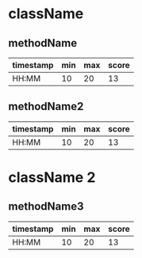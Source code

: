 # className

## methodName

| timestamp | min | max | score |
| --------- | --- | --- | ----- |
| HH:MM     | 10  | 20  | 13    |

## methodName2

| timestamp | min | max | score |
| --------- | --- | --- | ----- |
| HH:MM     | 10  | 20  | 13    |

# className 2

## methodName3

| timestamp | min | max | score |
| --------- | --- | --- | ----- |
| HH:MM     | 10  | 20  | 13    |
